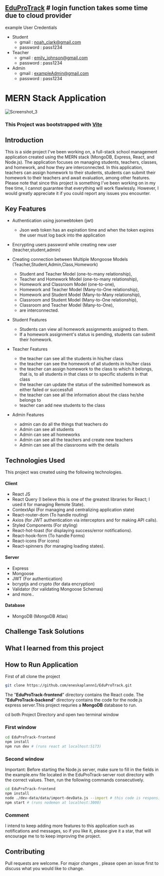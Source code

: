 ## [EduProTrack](https://eduprotrack-frontend.onrender.com)  # login function takes some time due to cloud provider
example User Credentials

- Student
  - gmail : noah_clark@gmail.com
  - password : pass1234
- Teacher
  - gmail : emily_johnson@gmail.com
  - password : pass1234
- Admin
  - gmail : exampleAdmin@gmail.com
  - password : pass1234



# MERN Stack Application

![Screenshot_3](https://github.com/eneskaplannn1/EduProTrack/assets/111773033/e579a6fd-fad5-4de2-bb9c-3d93a494786e)

### This Project was bootstrapped with [Vite](https://github.com/vitejs/vite)

## Introduction
This is a side project I've been working on, a full-stack school management application created using the MERN stack (MongoDB, Express, React, and Node.js). The application focuses on managing students, teachers, classes, and homework, and how they are interconnected. In this application, teachers can assign homework to their students, students can submit their homework to their teachers and await evaluation, among other features. Please note that since this project is something I've been working on in my free time, I cannot guarantee that everything will work flawlessly. However, I would greatly appreciate it if you could report any issues you encounter.


## Key Features

- Authentication using jsonwebtoken (jwt)
  - Json web token has an expiration time and when the token expires the user must log back into the application
- Encrypting users password while creating new user (teacher,student,admin)
- Creating connection between Multiple Mongoose Models (Teacher,Student,Admin,Class,Homework)
  - Student and Teacher Model (one-to-many relationship),
  - Teacher and Homework Model (one-to-many relationship),
  - Homework and Classroom Model (one-to-one),
  - Homework and Teacher Model (Many-to-One relationship),
  - Homework and Student Model (Many-to-Many relationship),
  - Classroom and Student Model (Many-to-One relationship),
  - Classroom and Teacher Model (Many-to-One),
  - are interconnected.

- Student Features
  - Students can view all homework assignments assigned to them.
  - If a homework assignment's status is pending, students can submit their homework.
    
- Teacher Features
  - the teacher can see all the students in his/her class
  - the teacher can see the homework of all students in his/her class
  - the teacher can assign homework to the class to which it belongs, that is, to all students in that class or to specific students in that class
  - the teacher can update the status of the submitted homework as either failed or successfull
  - the teacher can see all the information about the class he/she belongs to
  - teacher can add new students to the class
    
 - Admin Features
    - admin can do all the things that teachers do
    - Admin can see all students
    - Admin can see all homeworks
    - Admin can see all the teachers and create new teachers
    - Admin can see all the classrooms with the details

## Technologies Used

This project was created using the following technologies.

#### Client
- React JS
- React Query (I believe this is one of the greatest libraries for React; I used it for managing Remote State).
- ContextApi (For managing and centralizing application state)
- React-router-dom (To handle routing)
- Axios (for JWT authentication via interceptors and for making API calls).
- Styled Components (For styling)
- React-hot-toast (for displaying success/error notifications).
- React-hook-form (To handle Forms)
- React-icons (For icons)
- React-spinners (for managing loading states).

#### Server
- Express
- Mongoose
- JWT (For authentication)
- bcryptjs and crypto (for data encryption)
- Validator (for validating Mongoose Schemas)
- and more..

#### Database
- MongoDB (MongoDB Atlas)

## Challenge Task Solutions
## What I learned from this project 


## How to Run Application

First of all clone the project

```bash
git clone https://github.com/eneskaplannn1/EduProTrack.git
```

The "**EduProTrack-frontend**" directory contains the React code. The "**EduProTrack-backend**" directory contains the code for the node.js express server.This project requries a **MongoDB** database to run.

cd both Project Directory and open two terminal window

### First window

```bash
cd EduProTrack-frontend
npm install
npm run dev # (runs react at localhost:5173)
```

### Second window

Important: Before starting the Node.js server, make sure to fill in the fields in the example.env file located in the EduProTrack-server root directory with the correct values. Then, run the following commands consecutively.

```bash
cd EduProTrack-frontend
npm install
node ./dev-data/data/import-devData.js --import # this code is responsible for creating teacher,homework student and class datas into mongoDB database
npm start # (runs nodemon at localhost:3000)
```


### Comment 
I intend to keep adding more features to this application such as notifications and messages, so if you like it, please give it a star, that will encourage me to to keep improving the project.


## Contributing

Pull requests are welcome. For major changes , please open an issue first to discuss what you would like to change.
